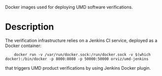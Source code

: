 
Docker images used for deploying UMD software verifications.

Description
===========

The verification infrastructure relies on a Jenkins CI service, deployed as a Docker container:
```
	docker run -v /var/run/docker.sock:/run/docker.sock -v $(which docker):/bin/docker -p 8000:8080 -p 50000:50000 orviz/umd-jenkins
```

that triggers UMD product verifications by using Jenkins Docker plugin.
